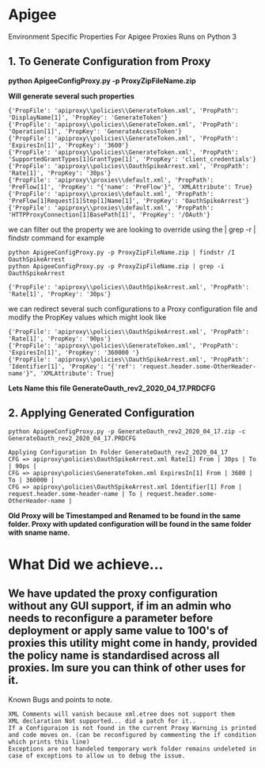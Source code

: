 # Apigee
Environment Specific Properties For Apigee Proxies Runs on Python 3
  
  ## 1. To Generate Configuration from Proxy

**python ApigeeConfigProxy.py -p ProxyZipFileName.zip**

**Will generate several such properties** 


```
{'PropFile': 'apiproxy\\policies\\GenerateToken.xml', 'PropPath': 'DisplayName[1]', 'PropKey': 'GenerateToken'}
{'PropFile': 'apiproxy\\policies\\GenerateToken.xml', 'PropPath': 'Operation[1]', 'PropKey': 'GenerateAccessToken'}
{'PropFile': 'apiproxy\\policies\\GenerateToken.xml', 'PropPath': 'ExpiresIn[1]', 'PropKey': '3600'}
{'PropFile': 'apiproxy\\policies\\GenerateToken.xml', 'PropPath': 'SupportedGrantTypes[1]GrantType[1]', 'PropKey': 'client_credentials'}
{'PropFile': 'apiproxy\\policies\\OauthSpikeArrest.xml', 'PropPath': 'Rate[1]', 'PropKey': '30ps'}
{'PropFile': 'apiproxy\\proxies\\default.xml', 'PropPath': 'PreFlow[1]', 'PropKey': "{'name': 'PreFlow'}", 'XMLAttribute': True}
{'PropFile': 'apiproxy\\proxies\\default.xml', 'PropPath': 'PreFlow[1]Request[1]Step[1]Name[1]', 'PropKey': 'OauthSpikeArrest'}
{'PropFile': 'apiproxy\\proxies\\default.xml', 'PropPath': 'HTTPProxyConnection[1]BasePath[1]', 'PropKey': '/OAuth'}
```

we can filter out the property we are looking to override using the | grep -r | findstr command  for example

```
python ApigeeConfigProxy.py -p ProxyZipFileName.zip | findstr /I OauthSpikeArrest
python ApigeeConfigProxy.py -p ProxyZipFileName.zip | grep -i  OauthSpikeArrest
```



```
{'PropFile': 'apiproxy\\policies\\OauthSpikeArrest.xml', 'PropPath': 'Rate[1]', 'PropKey': '30ps'}
```



we can redirect several such configurations to a Proxy configuration file and modify the PropKey values which might look like 

```
{'PropFile': 'apiproxy\\policies\\OauthSpikeArrest.xml', 'PropPath': 'Rate[1]', 'PropKey': '90ps'}
{'PropFile': 'apiproxy\\policies\\GenerateToken.xml', 'PropPath': 'ExpiresIn[1]', 'PropKey': '360000 '}
{'PropFile': 'apiproxy\\policies\\OauthSpikeArrest.xml', 'PropPath': 'Identifier[1]', 'PropKey': "{'ref': 'request.header.some-OtherHeader-name'}", 'XMLAttribute': True}
```

**Lets Name this file GenerateOauth_rev2_2020_04_17.PRDCFG**

## 2. Applying Generated Configuration

```python ApigeeConfigProxy.py -p GenerateOauth_rev2_2020_04_17.zip -c GenerateOauth_rev2_2020_04_17.PRDCFG```

```
Applying Configuration In Folder GenerateOauth_rev2_2020_04_17
CFG => apiproxy\policies\OauthSpikeArrest.xml Rate[1] From | 30ps | To | 90ps |
CFG => apiproxy\policies\GenerateToken.xml ExpiresIn[1] From | 3600 | To | 360000 |
CFG => apiproxy\policies\OauthSpikeArrest.xml Identifier[1] From | request.header.some-header-name | To | request.header.some-OtherHeader-name |
```

**Old Proxy will be Timestamped and Renamed to be found in the same folder. Proxy with updated configuration will be found in the same folder with sname name.**


# What Did we achieve...
  ## We have updated the proxy configuration without any GUI support, if im an admin who needs to reconfigure a parameter before deployment or apply same value to 100's of proxies this utility might come in handy, provided the policy name is standardised across all proxies. Im sure you can think of other uses for it.
 
 
 Known Bugs and points to note.
 ```
 XML Comments will vanish because xml.etree does not support them
 XML declaration Not supported... did a patch for it.. 
 If a Configuraion is not found in the current Proxy Warning is printed and code moves on. (can be reconfigured by commenting the if condition which prints this line)
 Exceptions are not handeled temporary work folder remains undeleted in case of exceptions to allow us to debug the issue.
 ```
 
